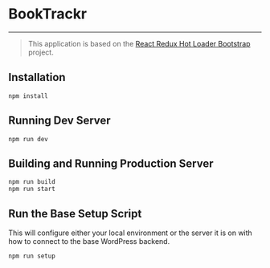 # BookTrackr
---

> This application is based on the [React Redux Hot Loader Bootstrap](https://github.com/erikras/react-redux-universal-hot-example) project.

## Installation

```
npm install
```

## Running Dev Server

```
npm run dev
```

## Building and Running Production Server

```
npm run build
npm run start
```



## Run the Base Setup Script

This will configure either your local environment or the server it is on with how to connect to the base WordPress backend.

```
npm run setup
```

